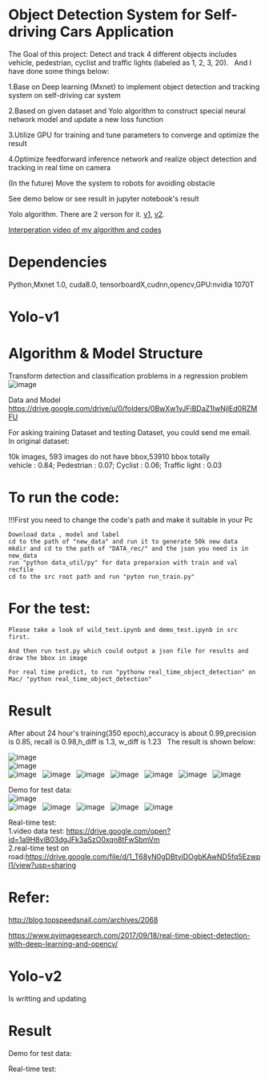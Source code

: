# Object Detection System for Self-driving Cars Application
The Goal of this project: Detect and track 4 different objects includes vehicle, pedestrian, cyclist and traffic lights (labeled as 1, 2, 3, 20).   
And I have done some things below:  

 1.Base on Deep learning (Mxnet) to implement object detection and tracking system on self-driving car system      

 2.Based on given dataset and Yolo algorithm to construct special neural network model and update a new loss function      

 3.Utilize GPU for training and tune parameters to converge and optimize the result        

 4.Optimize feedforward inference network and realize object detection and tracking in real time on camera     


(In the future) Move the system to robots for avoiding obstacle   


See demo below or see result in jupyter notebook's result       

Yolo algorithm. There are 2 verson for it. [v1](https://arxiv.org/pdf/1506.02640.pdf), [v2](https://arxiv.org/pdf/1612.08242.pdf).  

[Interperation video of my algorithm and codes](https://drive.google.com/file/d/1-v0i_KixemGHBmBk2lMOLATMamX6n-JC/view?usp=sharing)


# Dependencies
Python,Mxnet 1.0, cuda8.0, tensorboardX,cudnn,opencv,GPU:nvidia 1070T


# Yolo-v1  
# Algorithm & Model Structure  
Transform detection and classification problems in a regression problem  
![image](https://github.com/YunchuZhang/Image-based-Object-Detection-System-for-Self-driving-Cars-Application/blob/master/readme/0.jpg)
 

Data and Model
https://drive.google.com/drive/u/0/folders/0BwXw1vJFiBDaZ1IwNjlEd0RZMFU     

For asking training Dataset and testing Dataset, you could send me email.  
In original dataset:  

10k images, 593 images do not have bbox,53910 bbox totally  
vehicle : 0.84; Pedestrian : 0.07; Cyclist : 0.06; Traffic light : 0.03

# To run the code:  
!!!First you need to change the code's path and make it suitable in your Pc  

    Download data , model and label  
    cd to the path of "new_data" and run it to generate 50k new data  
    mkdir and cd to the path of "DATA_rec/" and the json you need is in new_data  
    run "python data_util/py" for data preparaion with train and val recfile  
    cd to the src root path and run "pyton run_train.py"  
    
  
 # For the test:  
  
    Please take a look of wild_test.ipynb and demo_test.ipynb in src first.
    
    And then run test.py which could output a json file for results and draw the bbox in image
    
    For real time predict, to run "pythonw real_time_object_detection" on Mac/ "python real_time_object_detection"
    
# Result
After about 24 hour's training(350 epoch),accuracy is about 0.99,precision is 0.85, recall is 0.98,h_diff is 1.3, w_diff is 1.23  
The result is shown below:  

![image](https://github.com/YunchuZhang/Image-based-Object-Detection-System-for-Self-driving-Cars-Application/blob/master/readme/1.png)  
![image](https://github.com/YunchuZhang/Image-based-Object-Detection-System-for-Self-driving-Cars-Application/blob/master/readme/2.png)  
![image](https://github.com/YunchuZhang/Image-based-Object-Detection-System-for-Self-driving-Cars-Application/blob/master/readme/3.png)  
![image](https://github.com/YunchuZhang/Image-based-Object-Detection-System-for-Self-driving-Cars-Application/blob/master/readme/4.png)  
![image](https://github.com/YunchuZhang/Image-based-Object-Detection-System-for-Self-driving-Cars-Application/blob/master/readme/5.png)  
![image](https://github.com/YunchuZhang/Image-based-Object-Detection-System-for-Self-driving-Cars-Application/blob/master/readme/6.png)  
![image](https://github.com/YunchuZhang/Image-based-Object-Detection-System-for-Self-driving-Cars-Application/blob/master/readme/7.png)  
![image](https://github.com/YunchuZhang/Image-based-Object-Detection-System-for-Self-driving-Cars-Application/blob/master/readme/8.png)  
![image](https://github.com/YunchuZhang/Image-based-Object-Detection-System-for-Self-driving-Cars-Application/blob/master/readme/9.png)  

Demo for test data:  
![image](https://github.com/YunchuZhang/Image-based-Object-Detection-System-for-Self-driving-Cars-Application/blob/master/readme/t1.jpg)  
![image](https://github.com/YunchuZhang/Image-based-Object-Detection-System-for-Self-driving-Cars-Application/blob/master/readme/t2.jpg)  
![image](https://github.com/YunchuZhang/Image-based-Object-Detection-System-for-Self-driving-Cars-Application/blob/master/readme/t3.jpg)  
![image](https://github.com/YunchuZhang/Image-based-Object-Detection-System-for-Self-driving-Cars-Application/blob/master/readme/t4.jpg)  
![image](https://github.com/YunchuZhang/Image-based-Object-Detection-System-for-Self-driving-Cars-Application/blob/master/readme/t5.jpg)  
![image](https://github.com/YunchuZhang/Image-based-Object-Detection-System-for-Self-driving-Cars-Application/blob/master/readme/t6.jpg)


Real-time test:  
1.video data test: https://drive.google.com/open?id=1a9H8viB03dgJFk3aSzO0xqn8tFwSbmVm   
2.real-time test on road:https://drive.google.com/file/d/1_T68yN0gDBtviDOgbKAwND5fq5EzwpI1/view?usp=sharing
# Refer:

http://blog.topspeedsnail.com/archives/2068

https://www.pyimagesearch.com/2017/09/18/real-time-object-detection-with-deep-learning-and-opencv/
# Yolo-v2
Is writting and updating
# Result
Demo for test data:		

Real-time test:		
